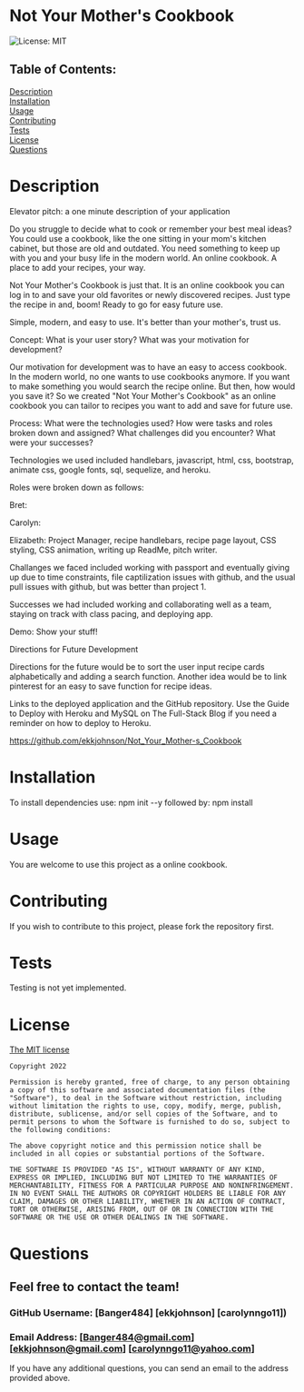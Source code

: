 # Not Your Mother's Cookbook
  ![License: MIT](https://img.shields.io/badge/License-MIT-yellow.svg)<br>
  ## Table of Contents:
  [Description](#description)<br>
  [Installation](#installation)<br>
  [Usage](#usage)<br>
  [Contributing](#contributing)<br>
  [Tests](#tests)<br>
  [License](#license)<br>
  [Questions](#questions)<br>

  # Description
 Elevator pitch: a one minute description of your application

Do you struggle to decide what to cook or remember your best meal ideas? You could use a cookbook, like the one sitting in your mom's kitchen cabinet, but those are old and outdated. You need something to keep up with you and your busy life in the modern world. An online cookbook. A place to add your recipes, your way. 

Not Your Mother's Cookbook is just that. It is an online cookbook you can log in to and save your old favorites or newly discovered recipes. Just type the recipe in and, boom! Ready to go for easy future use. 

Simple, modern, and easy to use. It's better than your mother's, trust us. 

Concept: What is your user story? What was your motivation for development?

Our motivation for development was to have an easy to access cookbook. In the modern world, no one wants to use cookbooks anymore. If you want to make something you would search the recipe online. But then, how would you save it? So we created "Not Your Mother's Cookbook" as an online cookbook you can tailor to recipes you want to add and save for future use. 

Process: What were the technologies used? How were tasks and roles broken down and assigned? What challenges did you encounter? What were your successes?

Technologies we used included handlebars, javascript, html, css, bootstrap, animate css, google fonts, sql, sequelize, and heroku.

Roles were broken down as follows:

Bret:

Carolyn:

Elizabeth: Project Manager, recipe handlebars, recipe page layout, CSS styling, CSS animation, writing up ReadMe, pitch writer.

Challanges we faced included working with passport and eventually giving up due to time constraints, file captilization issues with github, and the usual pull issues with github, but was better than project 1. 

Successes we had included working and collaborating well as a team, staying on track with class pacing, and deploying app. 

Demo: Show your stuff!

Directions for Future Development

Directions for the future would be to sort the user input recipe cards alphabetically and adding a search function. Another idea would be to link pinterest for an easy to save function for recipe ideas. 

Links to the deployed application and the GitHub repository. Use the Guide to Deploy with Heroku and MySQL on The Full-Stack Blog if you need a reminder on how to deploy to Heroku.

https://github.com/ekkjohnson/Not_Your_Mother-s_Cookbook
<br>
  # Installation
  To install dependencies use: npm init --y  followed by: npm install 
  # Usage
  You are welcome to use this project as a online cookbook.
  # Contributing
  If you wish to contribute to this project, please fork the repository first.
  # Tests
  Testing is not yet implemented.
  # License
  [The MIT license](https://opensource.org/licenses/MIT)
  
    Copyright 2022
    
    Permission is hereby granted, free of charge, to any person obtaining a copy of this software and associated documentation files (the "Software"), to deal in the Software without restriction, including without limitation the rights to use, copy, modify, merge, publish, distribute, sublicense, and/or sell copies of the Software, and to permit persons to whom the Software is furnished to do so, subject to the following conditions:
    
    The above copyright notice and this permission notice shall be included in all copies or substantial portions of the Software.
    
    THE SOFTWARE IS PROVIDED "AS IS", WITHOUT WARRANTY OF ANY KIND, EXPRESS OR IMPLIED, INCLUDING BUT NOT LIMITED TO THE WARRANTIES OF MERCHANTABILITY, FITNESS FOR A PARTICULAR PURPOSE AND NONINFRINGEMENT. IN NO EVENT SHALL THE AUTHORS OR COPYRIGHT HOLDERS BE LIABLE FOR ANY CLAIM, DAMAGES OR OTHER LIABILITY, WHETHER IN AN ACTION OF CONTRACT, TORT OR OTHERWISE, ARISING FROM, OUT OF OR IN CONNECTION WITH THE SOFTWARE OR THE USE OR OTHER DEALINGS IN THE SOFTWARE.
  # Questions
  ## Feel free to contact the team!
  ### GitHub Username: [Banger484] [ekkjohnson] [carolynngo11])<br>
  ### Email Address:   [Banger484@gmail.com] [ekkjohnson@gmail.com] [carolynngo11@yahoo.com]<br>
  If you have any additional questions, you can send an email to the address provided above.
